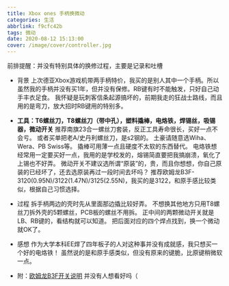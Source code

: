 ```yaml
---
title: Xbox ones 手柄换微动
categories: 生活
abbrlink: f9cfc42b
tags: 微动
date: 2020-08-12 15:13:00
cover: /image/cover/controller.jpg
---
```

前排提醒：并没有特别具体的换修过程，主要是记录和吐槽

+ 背景
上次德亚Xbox游戏机带两手柄特价，我买的是别人其中一个手柄。所以虽然我的手柄并没有买1年，但并没有保修。RB键有时不能触发，只好自己动手丰衣足食。
我怀疑是玩刺客信条起源搞坏的，前期我走的狂战士路线，而且用的是弯刀，放大招时RB键用的特别多。

+ **工具：T6螺丝刀，T8螺丝刀（带中孔），塑料撬棒，电烙铁，焊锡丝，吸锡器，微动开关**
推荐南旗23合一螺丝刀套装，反正工具寿命很长，买好一点不会亏。
或者买单把老A/史丹利螺丝刀，是s2钢的。
土豪请随意选Wiha、Wera、PB Swiss等。
撬棒可用薄一点且硬度不太软的东西替代。
电烙铁想经常用一定要买好一点，我用的是学校发的，熔锡简直要把我搞崩溃，氧化了上锡也不好弄。
微动开关不建议选所谓“原装”的，贵，而且你想想，你自己原装的已经坏了，还去选原装再过一段时间去坏吗？
推荐欧姆龙B3F-3120(0.95N)/3122(1.47N)/3125(2.55N)，我买的是3122，和原手感比较类似，根据自己习惯选择。

+ 过程
拆手柄两边的壳时先从里面那边撬比较好弄。
不想换其他地方只用T8螺丝刀拆外壳的5颗螺丝，PCB板的螺丝不用拆。
正中间的两颗微动开关就是LB、RB键的，看结构就可以知道。
把后面对应的四个焊点找到，换一个微动就OK了。

+ 感想
作为大学本科EE焊了四年板子的人对这种事并没有成就感，我只想买一个好的电烙铁！
虽然说的是和原手感类似，但没有原来的键脆，比原键稍微软一点。

+ 附：[欧姆龙B3F开关说明](https://pcs.baidu.com/rest/2.0/pcs/file?method=download&app_id=778750&filename=OMRON_B3F.pdf&path=%2Fshare%2FOMRON_B3F.pdf&filename=OMRON_B3F.pdf)
并没有人想看好吗（
